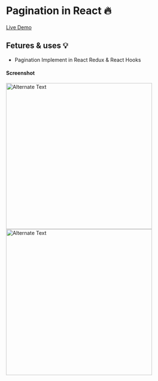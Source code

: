 # Pagination in React 🔥

[Live Demo](https://react-ts-pr3.netlify.app/)

## Fetures & uses 💡

-   Pagination Implement in React Redux & React Hooks

#### Screenshot

<img src="https://i.ibb.co/KbQh1mx/Practical-3.png" alt="Alternate Text" width=400px />

<img src="https://i.ibb.co/KbQh1mx/Practical-3.png" alt="Alternate Text" width=400px />
